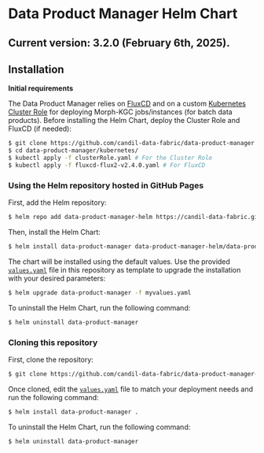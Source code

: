 # Data Product Manager Helm Chart

## Current version: 3.2.0 (February 6th, 2025).

## Installation

**Initial requirements**

The Data Product Manager relies on [FluxCD](https://github.com/fluxcd/flux2) and on a custom [Kubernetes Cluster Role](https://kubernetes.io/docs/reference/access-authn-authz/rbac/) for deploying Morph-KGC jobs/instances (for batch data products). Before installing the Helm Chart, deploy the Cluster Role and FluxCD (if needed):

```bash
$ git clone https://github.com/candil-data-fabric/data-product-manager.git
$ cd data-product-manager/kubernetes/
$ kubectl apply -f clusterRole.yaml # For the Cluster Role
$ kubectl apply -f fluxcd-flux2-v2.4.0.yaml # For FluxCD
```

### Using the Helm repository hosted in GitHub Pages

First, add the Helm repository:

```bash
$ helm repo add data-product-manager-helm https://candil-data-fabric.github.io/data-product-manager-helm/
```

Then, install the Helm Chart:

```bash
$ helm install data-product-manager data-product-manager-helm/data-product-manager
```

The chart will be installed using the default values. Use the provided [`values.yaml`](values.yaml) file in this repository as template to upgrade the installation with your desired parameters:

```bash
$ helm upgrade data-product-manager -f myvalues.yaml
```

To uninstall the Helm Chart, run the following command:

```bash
$ helm uninstall data-product-manager
```

### Cloning this repository

First, clone the repository:

```bash
$ git clone https://github.com/candil-data-fabric/data-product-manager-helm.git
```

Once cloned, edit the [`values.yaml`](values.yaml) file to match your deployment needs and run the following command:

```bash
$ helm install data-product-manager .
```

To uninstall the Helm Chart, run the following command:

```bash
$ helm uninstall data-product-manager
```
